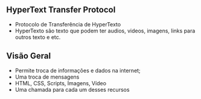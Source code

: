 ## HyperText Transfer Protocol
  * Protocolo de Transferência de HyperTexto
  * HyperTexto são texto que podem ter audios, videos, imagens, links para outros texto e etc.

## Visão Geral
  * Permite troca de informações e dados na internet;
  * Uma troca de mensagens
  * HTML, CSS, Scripts, Imagens, Vídeo
  * Uma chamada para cada um desses recursos